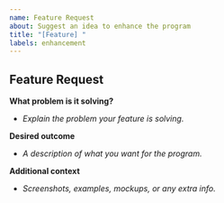 ```yaml
---
name: Feature Request
about: Suggest an idea to enhance the program
title: "[Feature] "
labels: enhancement
---
```


## Feature Request


**What problem is it solving?**
- _Explain the problem your feature is solving._


**Desired outcome**
- _A description of what you want for the program._


**Additional context**
- _Screenshots, examples, mockups, or any extra info._
